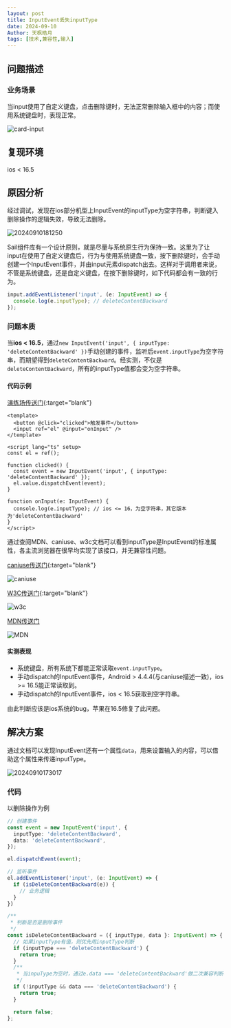 ```yaml
---
layout: post
title: InputEvent丢失inputType
date: 2024-09-10
Author: 天枫皓月
tags: [技术,兼容性,输入]
---
```


## 问题描述
### 业务场景
当input使用了自定义键盘，点击删除键时，无法正常删除输入框中的内容；而使用系统键盘时，表现正常。

![card-input](https://public.litong.life/blog/card-input.gif)

## 复现环境
ios < 16.5

## 原因分析
经过调试，发现在ios部分机型上InputEvent的inputType为空字符串，判断键入删除操作的逻辑失效，导致无法删除。

![20240910181250](https://public.litong.life/blog/20240910181250.png)

Sail组件库有一个设计原则，就是尽量与系统原生行为保持一致。这里为了让input在使用了自定义键盘后，行为与使用系统键盘一致，按下删除键时，会手动创建一个InputEvent事件，并由input元素dispatch出去。这样对于调用者来说，不管是系统键盘，还是自定义键盘，在按下删除键时，如下代码都会有一致的行为。
```ts
input.addEventListener('input', (e: InputEvent) => {
  console.log(e.inputType); // deleteContentBackward
});
```
### 问题本质 
当**ios < 16.5**，通过`new InputEvent('input', { inputType: 'deleteContentBackward' })`手动创建的事件，监听后`event.inputType`为空字符串，而期望得到`deleteContentBackward`。经实测，不仅是`deleteContentBackward`，所有的inputType值都会变为空字符串。

#### 代码示例
[演练场传送门](https://playcode.io/1993768){:target="blank"}

```vue
<template>
  <button @click="clicked">触发事件</button>
  <input ref="el" @input="onInput" />
</template>

<script lang="ts" setup>
const el = ref();

function clicked() {
  const event = new InputEvent('input', { inputType: 'deleteContentBackward' });
  el.value.dispatchEvent(event);
}

function onInput(e: InputEvent) {
  console.log(e.inputType); // ios <= 16，为空字符串，其它版本为'deleteContentBackward'
}
</script>
```

通过查阅MDN、caniuse、w3c文档可以看到inputType是InputEvent的标准属性，各主流浏览器在很早均实现了该接口，并无兼容性问题。

[caniuse传送门](https://www.w3.org/TR/uievents/#inputevent){:target="blank"}

![caniuse](https://public.litong.life/blog/20240910165045.png)

[W3C传送门](https://www.w3.org/TR/uievents/#inputevent){:target="blank"}

![w3c](https://public.litong.life/blog/20240910170041.png)

[MDN传送门](https://developer.mozilla.org/en-US/docs/Web/API/InputEvent/inputType)

![MDN](https://public.litong.life/blog/20240910172728.png)

#### 实测表现
* 系统键盘，所有系统下都能正常读取`event.inputType`。
* 手动dispatch的InputEvent事件，Android > 4.4.4(与caniuse描述一致)，ios >= 16.5能正常读取到。
* 手动dispatch的InputEvent事件，ios < 16.5获取到空字符串。

由此判断应该是ios系统的bug，苹果在16.5修复了此问题。

## 解决方案
通过文档可以发现InputEvent还有一个属性`data`，用来设置输入的内容，可以借助这个属性来传递inputType。

![20240910173017](https://public.litong.life/blog/20240910173017.png)

### 代码
以删除操作为例

```ts
// 创建事件
const event = new InputEvent('input', {
  inputType: 'deleteContentBackward',
  data: 'deleteContentBackward',
});

el.dispatchEvent(event);

// 监听事件
el.addEventListener('input', (e: InputEvent) => {
  if (isDeleteContentBackward(e)) {
    // 业务逻辑
  }
})

/**
 * 判断是否是删除事件
 */
const isDeleteContentBackward = ({ inputType, data }: InputEvent) => {
  // 如果inputType有值，则优先用inputType判断
  if (inputType === 'deleteContentBackward') {
    return true;
  }
  /**
   * 当inpuType为空时，通过e.data === 'deleteContentBackward'做二次兼容判断
   */
  if (!inputType && data === 'deleteContentBackward') {
    return true;
  }

  return false;
};
```